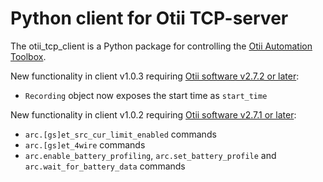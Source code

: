 # Python client for Otii TCP-server

The otii_tcp_client is a Python package for controlling the [Otii Automation Toolbox](https://www.qoitech.com/automation-toolbox/).

New functionality in client v1.0.3 requiring [Otii software v2.7.2 or later](https://www.qoitech.com/download):
- `Recording` object now exposes the start time as `start_time`

New functionality in client v1.0.2 requiring [Otii software v2.7.1 or later](https://www.qoitech.com/download):
- `arc.[gs]et_src_cur_limit_enabled` commands
- `arc.[gs]et_4wire` commands
- `arc.enable_battery_profiling`, `arc.set_battery_profile` and `arc.wait_for_battery_data` commands
